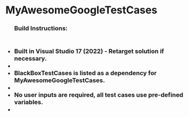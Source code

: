 # MyAwesomeGoogleTestCases

<ul> <h3> Build Instructions: <h3 /> <br />
<li> Built in Visual Studio 17 (2022) - Retarget solution if necessary. <li />
<li> BlackBoxTestCases is listed as a dependency for MyAwesomeGoogleTestCases. <li />
<li> No user inputs are required, all test cases use pre-defined variables. <li />
<ul />
